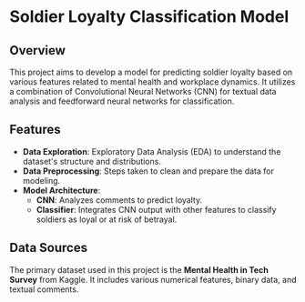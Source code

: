 # Soldier Loyalty Classification Model

## Overview
This project aims to develop a model for predicting soldier loyalty based on various features related to mental health and workplace dynamics. It utilizes a combination of Convolutional Neural Networks (CNN) for textual data analysis and feedforward neural networks for classification.

## Features
- **Data Exploration**: Exploratory Data Analysis (EDA) to understand the dataset's structure and distributions.
- **Data Preprocessing**: Steps taken to clean and prepare the data for modeling.
- **Model Architecture**:
  - **CNN**: Analyzes comments to predict loyalty.
  - **Classifier**: Integrates CNN output with other features to classify soldiers as loyal or at risk of betrayal.

## Data Sources
The primary dataset used in this project is the **Mental Health in Tech Survey** from Kaggle. It includes various numerical features, binary data, and textual comments.
